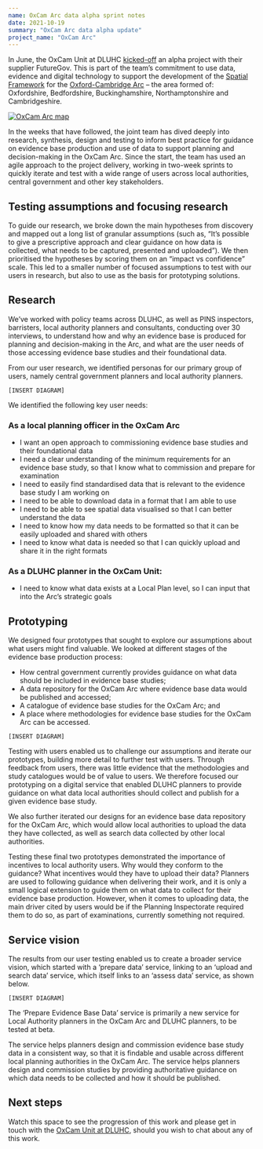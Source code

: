 ```yaml
---
name: OxCam Arc data alpha sprint notes
date: 2021-10-19
summary: "OxCam Arc data alpha update"
project_name: "OxCam Arc"
---
```


In June, the OxCam Unit at DLUHC [kicked-off](https://digital-land.github.io/project/oxcam-arc/2021-08-12/) an alpha project with their supplier FutureGov. This is part of the team’s commitment to use data, evidence and digital technology to support the development of the [Spatial Framework](https://www.gov.uk/government/publications/planning-for-sustainable-growth-in-the-oxford-cambridge-arc-spatial-framework/planning-for-sustainable-growth-in-the-oxford-cambridge-arc-an-introduction-to-the-spatial-framework) for the [Oxford-Cambridge Arc](https://www.gov.uk/government/publications/oxford-cambridge-arc/oxford-cambridge-arc#what-is-the-arc) – the area formed of: Oxfordshire, Bedfordshire, Buckinghamshire, Northamptonshire and Cambridgeshire.

<a href="https://res.cloudinary.com/digital-land/image/upload/v1628759665/Oxcam_map_wn_1_wlo2qe.jpg" title="Conservation area page"><img src="https://res.cloudinary.com/digital-land/image/upload/v1628759665/Oxcam_map_wn_1_wlo2qe.jpg" alt="OxCam Arc map"></a>


In the weeks that have followed, the joint team has dived deeply into research, synthesis, design and testing to inform best practice for guidance on evidence base production and use of data to support planning and decision-making in the OxCam Arc. Since the start, the team has used an agile approach to the project delivery, working in two-week sprints to quickly iterate and test with a wide range of users across local authorities, central government and other key stakeholders.

## Testing assumptions and focusing research

To guide our research, we broke down the main hypotheses from discovery and mapped out a long list of granular assumptions (such as, “It’s possible to give a prescriptive approach and clear guidance on how data is collected, what needs to be captured, presented and uploaded”). We then prioritised the hypotheses by scoring them on an “impact vs confidence” scale. This led to a smaller number of focused assumptions to test with our users in research, but also to use as the basis for prototyping solutions.

## Research

We’ve worked with policy teams across DLUHC, as well as PINS inspectors, barristers, local authority planners and consultants, conducting over 30 interviews, to understand how and why an evidence base is produced for planning and decision-making in the Arc, and what are the user needs of those accessing evidence base studies and their foundational data.

From our user research, we identified personas for our primary group of users, namely central government planners and local authority planners.

`[INSERT DIAGRAM]`

We identified the following key user needs:

### As a local planning officer in the OxCam Arc

* I want an open approach to commissioning evidence base studies and their foundational data
* I need a clear understanding of the minimum requirements for an evidence base study, so that I know what to commission and prepare for examination
* I need to easily find standardised data that is relevant to the evidence base study I am working on
* I need to be able to download data in a format that I am able to use
* I need to be able to see spatial data visualised so that I can better understand the data
* I need to know how my data needs to be formatted so that it can be easily uploaded and shared with others
* I need to know what data is needed so that I can quickly upload and share it in the right formats

### As a DLUHC planner in the OxCam Unit:

* I need to know what data exists at a Local Plan level, so I can input that into the Arc’s strategic goals

## Prototyping

We designed four prototypes that sought to explore our assumptions about what users might find valuable. We looked at different stages of the evidence base production process:

* How central government currently provides guidance on what data should be included in evidence base studies;
* A data repository for the OxCam Arc where evidence base data would be published and accessed;
* A catalogue of evidence base studies for the OxCam Arc; and
* A place where methodologies for evidence base studies for the OxCam Arc can be accessed.

`[INSERT DIAGRAM]`

Testing with users enabled us to challenge our assumptions and iterate our prototypes, building more detail to further test with users. Through feedback from users, there was little evidence that the methodologies and study catalogues would be of value to users. We therefore focused our prototyping on a digital service that enabled DLUHC planners to provide guidance on what data local authorities should collect and publish for a given evidence base study.

We also further iterated our designs for an evidence base data repository for the OxCam Arc, which would allow local authorities to upload the data they have collected, as well as search data collected by other local authorities.

Testing these final two prototypes demonstrated the importance of incentives to local authority users. Why would they conform to the guidance? What incentives would they have to upload their data? Planners are used to following guidance when delivering their work, and it is only a small logical extension to guide them on what data to collect for their evidence base production. However, when it comes to uploading data, the main driver cited by users would be if the Planning Inspectorate required them to do so, as part of examinations, currently something not required.

## Service vision

The results from our user testing enabled us to create a broader service vision, which started with a ‘prepare data’ service, linking to an ‘upload and search data’ service, which itself links to an ‘assess data’ service, as shown below.

`[INSERT DIAGRAM]`

The ‘Prepare Evidence Base Data’ service is primarily a new service for Local Authority planners in the OxCam Arc and DLUHC planners, to be tested at beta.

The service helps planners design and commission evidence base study data in a consistent way, so that it is findable and usable across different local planning authorities in the OxCam Arc. The service helps planners design and commission studies by providing authoritative guidance on which data needs to be collected and how it should be published.


## Next steps

Watch this space to see the progression of this work and please get in touch with the [OxCam Unit at DLUHC](mailto:oxford-cambridgearc@communities.gov.uk), should you wish to chat about any of this work.